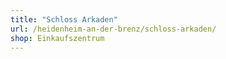 ```yaml
---
title: "Schloss Arkaden"
url: /heidenheim-an-der-brenz/schloss-arkaden/
shop: Einkaufszentrum
---
```

